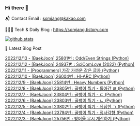 ### Hi there 👋

📬  Contact Email : somjang@kakao.com

👨🏻‍💻  Tech & Daily Blog : https://somjang.tistory.com

[![github stats](https://github-readme-stats.vercel.app/api?username=SOMJANG&show_icons=true&hide_border=False)](https://somjang.tistory.com)

🤩 Latest Blog Post

[2022/12/13 - [BaekJoon] 25801번 : Odd/Even Strings (Python)](https://somjang.tistory.com/entry/BaekJoon-25801%EB%B2%88-OddEven-Strings-Python) <br>
[2022/12/12 - [BaekJoon] 24937번 : SciComLove (2022) (Python)](https://somjang.tistory.com/entry/BaekJoon-24937%EB%B2%88-SciComLove-2022-Python) <br>
[2022/12/11 - [Programmers] 가장 가까운 같은 글자 (Python)](https://somjang.tistory.com/entry/Programmers-%EA%B0%80%EC%9E%A5-%EA%B0%80%EA%B9%8C%EC%9A%B4-%EA%B0%99%EC%9D%80-%EA%B8%80%EC%9E%90-Python) <br>
[2022/12/10 - [BaekJoon] 26004번 : HI-ARC (Python)](https://somjang.tistory.com/entry/BaekJoon-26004%EB%B2%88-HI-ARC-Python) <br>
[2022/12/9 - [BaekJoon] 25814번 : Heavy Numbers (Python)](https://somjang.tistory.com/entry/BaekJoon-25814%EB%B2%88-Heavy-Numbers-Python) <br>
[2022/12/8 - [BaekJoon] 23805번 : 골뱅이 찍기 - 돌아간 ㄹ (Python)](https://somjang.tistory.com/entry/BaekJoon-23805%EB%B2%88-%EA%B3%A8%EB%B1%85%EC%9D%B4-%EC%B0%8D%EA%B8%B0-%EB%8F%8C%EC%95%84%EA%B0%84-%E3%84%B9-Python) <br>
[2022/12/7 - [BaekJoon] 23804번 : 골뱅이 찍기 - ㄷ (Python)](https://somjang.tistory.com/entry/BaekJoon-23804%EB%B2%88-%EA%B3%A8%EB%B1%85%EC%9D%B4-%EC%B0%8D%EA%B8%B0-%E3%84%B7-Python) <br>
[2022/12/6 - [BaekJoon] 23803번 : 골뱅이 찍기 - ㄴ (Python)](https://somjang.tistory.com/entry/BaekJoon-23803%EB%B2%88-%EA%B3%A8%EB%B1%85%EC%9D%B4-%EC%B0%8D%EA%B8%B0-%E3%84%B4-Python) <br>
[2022/12/5 - [BaekJoon] 23802번 : 골뱅이 찍기 - 뒤집힌 ㄱ (Python)](https://somjang.tistory.com/entry/BaekJoon-23802%EB%B2%88-%EA%B3%A8%EB%B1%85%EC%9D%B4-%EC%B0%8D%EA%B8%B0-%EB%92%A4%EC%A7%91%ED%9E%8C-%E3%84%B1-Python) <br>
[2022/12/4 - [BaekJoon] 23794번 : 골뱅이 찍기 - 정사각형 (Python)](https://somjang.tistory.com/entry/BaekJoon-23794%EB%B2%88-%EA%B3%A8%EB%B1%85%EC%9D%B4-%EC%B0%8D%EA%B8%B0-%EC%A0%95%EC%82%AC%EA%B0%81%ED%98%95-Python) <br>
[2022/12/3 - [BaekJoon] 25756번 : 방어율 무시 계산하기 (Python)](https://somjang.tistory.com/entry/BaekJoon-25756%EB%B2%88-%EB%B0%A9%EC%96%B4%EC%9C%A8-%EB%AC%B4%EC%8B%9C-%EA%B3%84%EC%82%B0%ED%95%98%EA%B8%B0-Python) <br>
